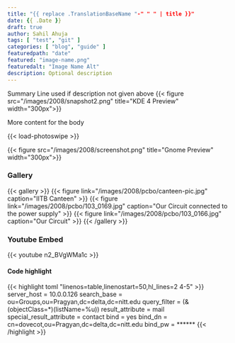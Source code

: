 ```yaml
---
title: "{{ replace .TranslationBaseName "-" " " | title }}"
date: {{ .Date }}
draft: true
author: Sahil Ahuja
tags: [ "test", "git" ]
categories: [ "blog", "guide" ]
featuredpath: "date"
featured: "image-name.png"
featuredalt: "Image Name Alt"
description: Optional description
---
```

Summary Line used if description not given above
{{< figure src="/images/2008/snapshot2.png" title="KDE 4 Preview" width="300px">}}

<!--more-->

More content for the body

{{< load-photoswipe >}} <!-- needed only once, include after -more- else loads multiple times in list pages ;) -->
<!-- From https://github.com/liwenyip/hugo-easy-gallery -->

{{< figure src="/images/2008/screenshot.png" title="Gnome Preview" width="300px">}}

### Gallery
{{< gallery >}}
{{< figure link="/images/2008/pcbo/canteen-pic.jpg" caption="IITB Canteen" >}}
{{< figure link="/images/2008/pcbo/103_0169.jpg" caption="Our Circuit connected to the power supply" >}}
{{< figure link="/images/2008/pcbo/103_0166.jpg" caption="Our Circuit" >}}
{{< /gallery >}}

### Youtube Embed
{{< youtube n2_BVgWMa1c >}}

#### Code highlight
{{< highlight toml "linenos=table,linenostart=50,hl_lines=2 4-5" >}}
server_host = 10.0.0.126
search_base = ou=Groups,ou=Pragyan,dc=delta,dc=nitt.edu
query_filter = (&amp;(objectClass=*)(listName=%u))
result_attribute = mail
special_result_attribute = contact
bind = yes
bind_dn = cn=dovecot,ou=Pragyan,dc=delta,dc=nitt.edu
bind_pw = ******
{{< /highlight >}}
